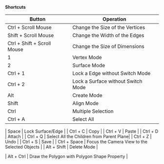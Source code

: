 **Shortcuts**

| **Button** | **Operation** |
| --- | --- |
| Ctrl + Scroll Mouse | Change the Size of the Vertices|
| Shift + Scroll Mouse | Change the Width of the Edges|
| Ctrl + Shift + Scroll Mouse | Change the Size of Dimensions |
| 1 | Vertex Mode |
| 2 | Surface Mode |
| Ctrl + 1 | Lock a Edge without Switch Mode |
| Ctrl + 2 | Lock a Surface without Switch Mode |
| Alt | Create Mode |
| Shift | Align Mode |
| Ctrl | Multiple Selection |
| Ctrl + A | Select All |

| Space | Lock Surface/Edge |
| Ctrl + C | Copy |
| Ctrl + V | Paste |
| Ctrl + D | Attach |
| Ctrl + Q | Select All the Children from Parent Plane|
| Ctrl + Z | Undo |
| Ctrl + S | Save |
| Ctrl + Space | Focus the Camera View to the Selected Objects |
| Alt + Shift | Delete Mode |

| Alt + Ctrl | Draw the Polygon with Polygon Shape Property |






